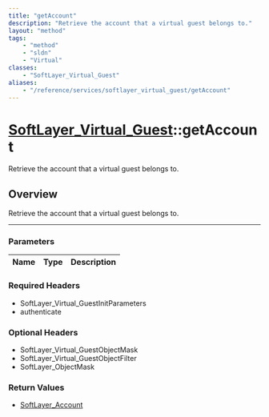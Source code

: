 ```yaml
---
title: "getAccount"
description: "Retrieve the account that a virtual guest belongs to."
layout: "method"
tags:
    - "method"
    - "sldn"
    - "Virtual"
classes:
    - "SoftLayer_Virtual_Guest"
aliases:
    - "/reference/services/softlayer_virtual_guest/getAccount"
---
```

# [SoftLayer_Virtual_Guest](/reference/services/SoftLayer_Virtual_Guest)::getAccount


Retrieve the account that a virtual guest belongs to.


## Overview 
Retrieve the account that a virtual guest belongs to.

-----

### Parameters 
|Name | Type | Description |
| --- | --- | --- |


### Required Headers
* SoftLayer_Virtual_GuestInitParameters
* authenticate


### Optional Headers
* SoftLayer_Virtual_GuestObjectMask
* SoftLayer_Virtual_GuestObjectFilter
* SoftLayer_ObjectMask

### Return Values
* <a href='/reference/datatypes/SoftLayer_Account'>SoftLayer_Account </a>




